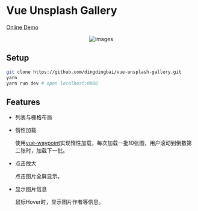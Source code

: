 # Vue Unsplash Gallery

[Online Demo](https://dingdingbai.github.io/vue-unsplash-gallery/)

<p align="center">
  <img src="http://ww1.sinaimg.cn/large/9b85365dgy1fh4fp8zxunj210x0qze7c" alt="images">
</p>  

## Setup

```bash
git clone https://github.com/dingdingbai/vue-unsplash-gallery.git
yarn
yarn run dev # open localhost:8080
```

## Features

- 列表与栅格布局

- 惰性加载

  使用[vue-waypoint](https://github.com/scaccogatto/vue-waypoint)实现惰性加载，每次加载一批10张图，用户滚动到倒数第二张时，加载下一批。

- 点击放大

  点击图片全屏显示。

- 显示图片信息

   鼠标Hover时，显示图片作者等信息。

